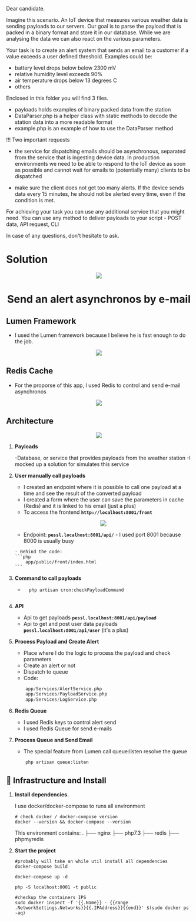 Dear candidate.

Imagine this scenario. An IoT device that measures various weather data is sending payloads to our servers. Our goal is to parse the payload that is packed in a binary format and store it in our database. While we are analysing the data we can also react on the various parameters.

Your task is to create an alert system that sends an email to a customer if a value exceeds a user defined threshold. Examples could be:
- battery level drops below below 2300 mV
- relative humidity level exceeds 90%
- air temperature drops below 13 degrees C
- others

Enclosed in this folder you will find 3 files.
- payloads holds examples of binary packed data from the station
- DataParser.php is a helper class with static methods to decode the station data into a more readable format
- example.php is an example of how to use the DataParser method

!!! Two important requests
- the service for dispatching emails should be asynchronous, separated from the service that is ingesting device data. In production environments we need to be able to respond to the IoT device as soon as possible and cannot wait for emails to (potentially many) clients to be dispatched

- make sure the client does not get too many alerts. If the device sends data every 15 minutes, he should not be alerted every time, even if the condition is met.

For achieving your task you can use any additional service that you might need. You can use any method to deliver payloads to your script - POST data, API request, CLI

In case of any questions, don't hesitate to ask.

# Solution 

<p align="center"><img src="https://www.metos.at/wp-content/uploads/2020/06/Pessl-Logo_metos_homepage.jpg"></p>
<h1 align="center"> Send an alert asynchronos by e-mail</h1>


## Lumen Framework

- I used the Lumen framework because I believe he is fast enough to do the job.
<p align="center"><img src="https://res.cloudinary.com/prra/image/upload/v1599065168/benchmark-microframework_l365r6.png"></p>

## Redis Cache
- For the proporse of this app, I used Redis to control and send e-mail asynchronos
<p align="center">
<a href="https://stackshare.io/stackups/amazon-sqs-vs-redis">
    <img src="https://res.cloudinary.com/prra/image/upload/v1599175341/redisvxAWS_qlyaax.png">
</a>
</p>

## Architecture
<p align="center">
<a href="#">
    <img src="https://res.cloudinary.com/prra/image/upload/v1599175839/arch_ydoirt.png">
</a>
</p>

1.  **Payloads**

    -Database, or service that provides payloads from the weather station
    -I mocked up a solution for simulates this service
    
2.  **User manually call payloads**
    
    - I created an endpoint where it is possible to call one payload at a time and see the result of the converted payload
    - I created a form where the user can save the parameters in cache (Redis) and it is linked to his email (just a plus)
    - To access the frontend **`http://localhost:8001/front`**
    <p align="center">
    <img src="https://res.cloudinary.com/prra/image/upload/v1599176885/parameters_h1dwbi.png">

    - Endpoint: **`pessl.localhost:8001/api/`** - I used port 8001 because 8000 is usually busy
    </p>

        - Behind the code:
        ```php
            app/public/front/index.html
        ```
    
2.  **Command to call payloads**

    - ```shell
        php artisan cron:checkPayloadCommand
    ```
3.  **API**

    - Api to get payloads **`pessl.localhost:8001/api/payload`**
    - Api to get and post user data  payloads **`pessl.localhost:8001/api/user`** (it's a plus)

4.  **Process Payload and Create Alert**

    - Place where I do the logic to process the payload and check parameters 
    - Create an alert or not
    - Dispatch to queue
    - Code:
    ```php
        app/Services/AlertService.php
        app/Services/PayloadService.php
        app/Services/LogService.php
    ```

5.  **Redis Queue**

    - I used Redis keys to control alert send
    - I used Redis Queue for send e-mails

6.  **Process Queue and Send Email**

    - The special feature from Lumen call queue:listen resolve the queue
    ```shell
        php artisan queue:listen
    ```

## 🚀 Infrastructure and Install

1.  **Install dependencies.**

    I use docker/docker-compose to runs all environment 
     ```shell
    # check docker / docker-compose version
    docker --version && docker-compose --version
    ```
    This environment contains:
    .
    ├── nginx
    ├── php7.3
    ├── redis
    ├── phpmyredis

2. **Start the project**

    ```shell
    #probably will take an while util install all dependencies
    docker-compose build

    docker-compose up -d

    php -S localhost:8001 -t public

    #checkup the containers IPS
    sudo docker inspect -f '{{.Name}} - {{range .NetworkSettings.Networks}}{{.IPAddress}}{{end}}' $(sudo docker ps -aq) 

    ```
